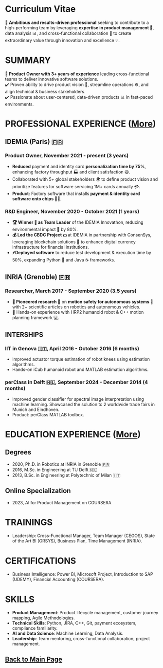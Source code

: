 # Curriculum Vitae

**🎯 Ambitious and results-driven professional** seeking to contribute to a high-performing team by leveraging **expertise in product management 🚀**, data analysis 📊, and cross-functional collaboration 🤝 to create extraordinary value through innovation and excellence 💡.

# SUMMARY

**💼 Product Owner with 3+ years of experience** leading cross-functional teams to deliver innovative software solutions.  
✔️ Proven ability to drive product vision 🚀, streamline operations ⚙️, and align technical & business stakeholders.  
✔️ Passionate about user-centered, data-driven products 📊 in fast-paced environments.

# PROFESSIONAL EXPERIENCE ([More](https://teoka.github.io/career/work.html))

## IDEMIA (Paris) 🇫🇷

### Product Owner, November 2021 - present (3 years)

- **Reduced** payment and identity card **personalization time by 75%**, enhancing factory throughput 🏭 and client satisfaction 😃.
- Collaborated with 5+ global stakeholders 🌍 to define product vision and prioritize features for software servicing 1M+ cards annually 💳.
- **Product**: Factory software that installs **payment & identity card software onto chips 🏦💾**.

### R&D Engineer, November 2020 - October 2021 (1 years)

- **🏆 Winner 🥇 as Team Leader** of the IDEMIA Innovathon, reducing environmental impact 🌱 by 80%.
- **💰 Led the CBDC Project 💵** at IDEMIA in partnership with ConsenSys, leveraging blockchain solutions 🔗 to enhance digital currency infrastructure for financial institutions.
- **⚡Deployed software** to reduce test development & execution time by 50%, expanding Python 🐍 and Java ☕ frameworks.

## INRIA (Grenoble) 🇫🇷

### Researcher, March 2017 - September 2020 (3.5 years)

- **📜 Pioneered research 🔬** on **motion safety for autonomous systems 🚗** with 2+ scientific articles on robotics and autonomous vehicles.
- 🤖 Hands-on experience with HRP2 humanoid robot & C++ motion planning framework 💻.

## INTERSHIPS

### IIT in Genova 🇮🇹, April 2016 - October 2016 (6 months)

- Improved actuator torque estimation of robot knees using estimation algorithms.
- Hands-on iCub humanoid robot and MATLAB estimation algorithms.

### perClass in Delft 🇳🇱, September 2024 - December 2014 (4 months)

- Improved gender classifier for spectral image interpretation using machine learning. Showcased the solution to 2 worldwide trade fairs in Munich and Eindhoven.
- Product: perClass MATLAB toolbox.


# EDUCATION EXPERIENCE ([More](https://teoka.github.io/career/education.html))

## Degrees

- 2020, Ph.D. in Robotics at INRIA in Grenoble 🇫🇷
- 2016, M.Sc. in Engineering at TU Delft 🇳🇱
- 2013, B.Sc. in Engineering at Polytechnic of Milan 🇮🇹

## Online Specialization

- 2023, AI for Product Management on COURSERA

# TRAININGS

- Leadership: Cross-Functional Manager, Team Manager (CEGOS), State of the Art BI (ORSYS), Business Plan, Time Management (INRIA).

# CERTIFICATIONS

- Business Intelligence: Power BI, Microsoft Project, Introduction to SAP (UDEMY), Financial Accounting (COURSERA).

# SKILLS

- **Product Management**: Product lifecycle management, customer journey mapping, Agile Methodologies.
- **Technical Skills**: Python, JIRA, C++, Git, payment ecosystem, compliance familiarity.
- **AI and Data Science**: Machine Learning, Data Analysis.
- **Leadership**: Team mentoring, cross-functional collaboration, project management.

## [Back to Main Page](https://teoka.github.io)
